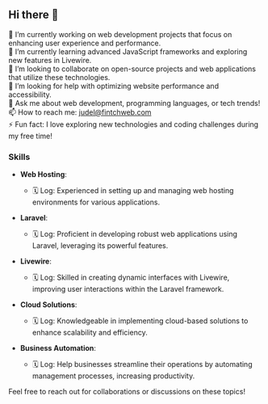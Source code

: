 ## Hi there 👋

<!--
**YourGitHubUsername/YourGitHubUsername** is a ✨ _special_ ✨ repository because its `README.md` (this file) appears on your GitHub profile.

Here are some ideas to get you started:

- 🔭 I’m currently working on ...
- 🌱 I’m currently learning ...
- 👯 I’m looking to collaborate on ...
- 🤔 I’m looking for help with ...
- 💬 Ask me about ...
- 📫 How to reach me: ...
- 😄 Pronouns: ...
- ⚡ Fun fact: ...
-->

🔭 I’m currently working on web development projects that focus on enhancing user experience and performance.  
🌱 I’m currently learning advanced JavaScript frameworks and exploring new features in Livewire.  
👯 I’m looking to collaborate on open-source projects and web applications that utilize these technologies.  
🤔 I’m looking for help with optimizing website performance and accessibility.  
💬 Ask me about web development, programming languages, or tech trends!  
📫 How to reach me: judel@fintchweb.com  
⚡ Fun fact: I love exploring new technologies and coding challenges during my free time!  

### Skills
- **Web Hosting**: 
  - 🗓️ Log: Experienced in setting up and managing web hosting environments for various applications.

- **Laravel**: 
  - 🗓️ Log: Proficient in developing robust web applications using Laravel, leveraging its powerful features.

- **Livewire**: 
  - 🗓️ Log: Skilled in creating dynamic interfaces with Livewire, improving user interactions within the Laravel framework.

- **Cloud Solutions**: 
  - 🗓️ Log: Knowledgeable in implementing cloud-based solutions to enhance scalability and efficiency.

- **Business Automation**: 
  - 🗓️ Log: Help businesses streamline their operations by automating management processes, increasing productivity.

Feel free to reach out for collaborations or discussions on these topics!
